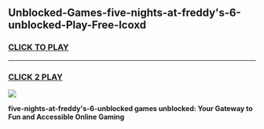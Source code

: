 
## Unblocked-Games-five-nights-at-freddy's-6-unblocked-Play-Free-lcoxd
<h3>
<a href="https://premium76.site?title=five-nights-at-freddy's-6-unblocked&ref=20M">CLICK TO PLAY</a></h3>
<hr>

<h3>
<a href="https://premium76.site?title=five-nights-at-freddy's-6-unblocked&ref=20M">CLICK 2 PLAY</a>
  
</h3>

<a href="https://premium76.site?title=five-nights-at-freddy's-6-unblocked&ref=19M"><img src="https://clearcache.store/games.png"></a>


**five-nights-at-freddy's-6-unblocked games unblocked: Your Gateway to Fun and Accessible Online Gaming**
